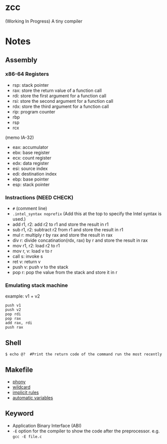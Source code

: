 # zcc
(Working In Progress) A tiny compiler


# Notes
## Assembly
### x86-64 Registers
* rsp: stack pointer
* rax: store the return value of a function call
* rdi: store the first argument for a function call
* rsi: store the second argument for a function call
* rdx: store the third argument for a function call
* rip: program counter
* rbp
* rsp
* rcx

(memo IA-32)
* eax: accumulator
* ebx: base register
* ecx: count register
* edx: data register
* esi: source index
* edi: destination index
* ebp: base pointer
* esp: stack pointer

### Instractions (NEED CHECK)
* `#` (comment line)
* `.intel_syntax noprefix` (Add this at the top to specify the Intel syntax is used.)
* add r1, r2: add r2 to r1 and store the result in r1
* sub r1, r2: subtract r2 from r1 and store the result in r1
* mul r: multiply r by rax and store the result in rax
* div r: divide concatination(rdx, rax) by r and store the result in rax
* mov r1, r2: load r2 to r1
* mov r, v: load v to r
* call s: invoke s
* ret v: return v
* push v: push v to the stack
* pop r: pop the value from the stack and store it in r

### Emulating stack machine
example: v1 + v2
```
push v1
push v2
pop rdi
pop rax
add rax, rdi
push rax
```

## Shell
```
$ echo @?  #Print the return code of the command run the most recently
```

## Makefile
* [phony](https://www.gnu.org/software/make/manual/html_node/Phony-Targets.html#Phony-Targets)
* [wildcard](https://www.gnu.org/software/make/manual/html_node/Wildcard-Function.html#Wildcard-Function)
* [implicit rules](https://www.gnu.org/software/make/manual/html_node/Using-Implicit.html#Using-Implicit)
* [automatic variables](https://www.gnu.org/software/make/manual/html_node/Automatic-Variables.html#Automatic-Variables)

## Keyword
* Application Binary Interface (ABI)
* `-E` option for the compiler to show the code after the preprocessor. e.g. `gcc -E file.c`
